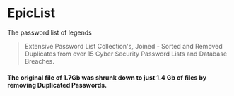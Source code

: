 # EpicList
The password list of legends   
   
> Extensive Password List Collection's, Joined - Sorted and Removed Duplicates from over 15 Cyber Security Password Lists and Database Breaches.   

 
#### The original file of 1.7Gb was shrunk down to just 1.4 Gb of files by removing Duplicated Passwords.
 
  
